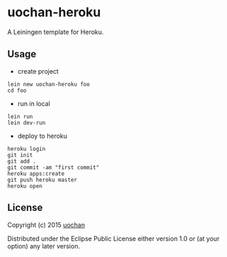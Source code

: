 # uochan-heroku

A Leiningen template for Heroku.

## Usage

 * create project
```
lein new uochan-heroku foo
cd foo
```
 * run in local
```
lein run
lein dev-run
```

 * deploy to heroku
```
heroku login
git init
git add .
git commit -am "first commit"
heroku apps:create
git push heroku master
heroku open
```

## License

Copyright (c) 2015 [uochan](http://twitter.com/uochan)

Distributed under the Eclipse Public License either version 1.0 or (at
your option) any later version.
